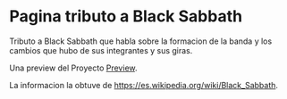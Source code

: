 # Pagina tributo a Black Sabbath

Tributo a Black Sabbath que habla sobre la formacion de la banda y los cambios que hubo de sus integrantes y sus giras.

Una preview del Proyecto [Preview](https://federico-taborda.github.io/Tribute-Page-Black-Sabbath/).

La informacion la obtuve de https://es.wikipedia.org/wiki/Black_Sabbath.
